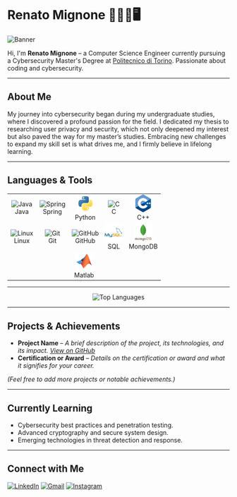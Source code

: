 # Renato Mignone 👨🏻‍💻🖥️

![Banner](https://via.placeholder.com/1200x300?text=Renato+Mignone+Presentation)

Hi, I'm **Renato Mignone** – a Computer Science Engineer currently pursuing a Cybersecurity Master's Degree at [Politecnico di Torino](https://www.polito.it/). Passionate about coding and cybersecurity.

---

## About Me

My journey into cybersecurity began during my undergraduate studies, where I discovered a profound passion for the field. I dedicated my thesis to researching user privacy and security, which not only deepened my interest but also paved the way for my master’s studies. Embracing new challenges to expand my skill set is what drives me, and I firmly believe in lifelong learning.

---

## Languages & Tools

<table align="center">
  <tr>
    <td align="center">
      <img src="https://cdn.jsdelivr.net/gh/devicons/devicon/icons/java/java-original.svg" alt="Java" width="40" /><br>
      Java
    </td>
    <td align="center">
      <img src="https://cdn.jsdelivr.net/gh/devicons/devicon/icons/spring/spring-original.svg" alt="Spring" width="40" /><br>
      Spring
    </td>
    <td align="center">
      <img src="https://github.com/devicons/devicon/blob/master/icons/python/python-original.svg" alt="Python" width="40" /><br>
      Python
    </td>
    <td align="center">
      <img src="https://cdn.jsdelivr.net/gh/devicons/devicon/icons/c/c-original.svg" alt="C" width="40" /><br>
      C
    </td>
    <td align="center">
      <img src="https://github.com/devicons/devicon/blob/v2.16.0/icons/cplusplus/cplusplus-original.svg" alt="C++" width="40" /><br>
      C++
    </td>
  </tr>
  <tr>
    <td align="center">
      <img src="https://cdn.jsdelivr.net/gh/devicons/devicon/icons/linux/linux-original.svg" alt="Linux" width="40" /><br>
      Linux
    </td>
    <td align="center">
      <img src="https://cdn.jsdelivr.net/gh/devicons/devicon/icons/git/git-original.svg" alt="Git" width="40" /><br>
      Git
    </td>
    <td align="center">
      <img src="https://cdn.jsdelivr.net/gh/devicons/devicon/icons/github/github-original.svg" alt="GitHub" width="40" /><br>
      GitHub
    </td>
    <td align="center">
      <img src="https://github.com/devicons/devicon/blob/master/icons/mysql/mysql-original-wordmark.svg" alt="SQL" width="40" /><br>
      SQL
    </td>
    <td align="center">
      <img src="https://github.com/devicons/devicon/blob/master/icons/mongodb/mongodb-original-wordmark.svg" alt="MongoDB" width="40" /><br>
      MongoDB
    </td>
  </tr>
  <tr>
    <td align="center" colspan="5">
      <img src="https://github.com/devicons/devicon/blob/master/icons/matlab/matlab-original.svg" alt="Matlab" width="40" /><br>
      Matlab
    </td>
  </tr>
</table>

---

<p align="center">
  <img src="https://github-readme-stats.vercel.app/api/top-langs?username=RenatoMignone&show_icons=true&locale=en&layout=compact" alt="Top Languages" />
</p>

---

## Projects & Achievements

- **Project Name** – *A brief description of the project, its technologies, and its impact. [View on GitHub](#)*
- **Certification or Award** – *Details on the certification or award and what it signifies for your career.*

*(Feel free to add more projects or notable achievements.)*

---

## Currently Learning

- Cybersecurity best practices and penetration testing.
- Advanced cryptography and secure system design.
- Emerging technologies in threat detection and response.

---

## Connect with Me

[![LinkedIn](https://img.shields.io/badge/LinkedIn-0077B5?style=for-the-badge&logo=linkedin&logoColor=white)](https://www.linkedin.com/in/renato-mignone/)
[![Gmail](https://img.shields.io/badge/Gmail-D14836?style=for-the-badge&logo=gmail&logoColor=white)](mailto:renato.mignone@gmail.com)
[![Instagram](https://img.shields.io/badge/Instagram-E4405F?style=for-the-badge&logo=instagram&logoColor=white)](https://www.instagram.com/_renatomignone_/)
